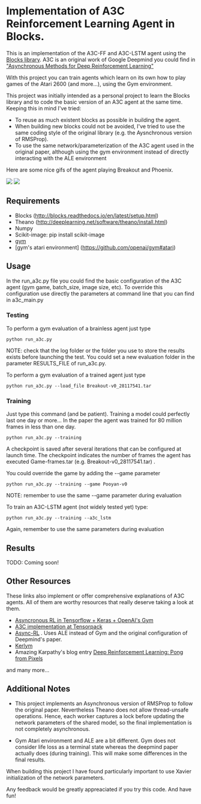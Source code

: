 # Implementation of A3C Reinforcement Learning Agent in Blocks.

This is an implementation of the A3C-FF and A3C-LSTM agent using the [Blocks library](https://github.com/mila-udem/blocks). A3C is an original work of Google Deepmind you could find in ["Asynchronous Methods for Deep Reinforcement Learning"](http://arxiv.org/pdf/1602.01783v1.pdf)

With this project you can train agents which learn on its own how to play games of the Atari 2600 (and more...), using the Gym environment.


This project was initially intended as a personal project to learn the Blocks library and to code the basic version of an A3C agent at the same time. Keeping this in mind I've tried:
* To reuse as much existent blocks as possible in building the agent.
* When building new blocks could not be avoided, I've tried to use the same coding style of the original library (e.g. the Aysnchronous version of RMSProp).
* To use the same network/parameterization of the A3C agent used in the original paper, although using the gym environment instead of directly interacting with the ALE environment [](https://github.com/mgbellemare/Arcade-Learning-Environment)

Here are some nice gifs of the agent playing Breakout and Phoenix.

![](https://cloud.githubusercontent.com/assets/7602074/22707857/6eea5cc8-ed74-11e6-8ed0-d49bd0fe2177.gif) ![](https://cloud.githubusercontent.com/assets/7602074/22707858/6ef0ff88-ed74-11e6-8f2f-9be931966f71.gif)

## Requirements
* Blocks (http://blocks.readthedocs.io/en/latest/setup.html)
* Theano (http://deeplearning.net/software/theano/install.html)
* Numpy
* Scikit-image: pip install scikit-image
* [gym](https://github.com/openai/gym#installation)
* [gym's atari environment] (https://github.com/openai/gym#atari)

## Usage
In the run_a3c.py file you could find the basic configuration of the A3C agent (gym game, batch_size, image size, etc). To override this configuration use directly the parameters at command line that you can find in a3c_main.py

### Testing

To perform a gym evaluation of a brainless agent just type

```
python run_a3c.py
```
NOTE: check that the log folder or the folder you use to store the results exists before launching the test. You could set a new evaluation folder in the parameter RESULTS_FILE of run_a3c.py.

To perform a gym evaluation of a trained agent just type

```
python run_a3c.py --load_file Breakout-v0_28117541.tar
```

### Training

Just type this command (and be patient). Training a model could perfectly last one day or more... In the paper the agent was trained for 80 million frames in less than one day. 

```
python run_a3c.py --training
```
A checkpoint is saved after several iterations that can be configured at launch time. The checkpoint indicates the number of frames the agent has executed Game-frames.tar (e.g. Breakout-v0_28117541.tar) . 

You could override the game by adding the --game parameter

```
python run_a3c.py --training --game Pooyan-v0
```

NOTE: remember to use the same --game parameter during evaluation


To train an A3C-LSTM agent (not widely tested yet) type:

```
python run_a3c.py --training --a3c_lstm
```

Again, remember to use the same parameters during evaluation

## Results
TODO: Coming soon!


## Other Resources
These links also implement or offer comprehensive explanations of A3C agents. All of them are worthy resources that really deserve taking a look at them.
* [Asyncronous RL in Tensorflow + Keras + OpenAI's Gym](https://github.com/coreylynch/async-rl)
* [A3C implementation at Tensorpack](https://github.com/ppwwyyxx/tensorpack)
* [Async-RL](https://github.com/muupan/async-rl)  . Uses ALE instead of Gym and the original configuration of Deepmind's paper.
* [Kerlym](https://github.com/osh/kerlym)
* Amazing Karpathy's blog entry [Deep Reinforcement Learning: Pong from Pixels](http://karpathy.github.io/2016/05/31/rl/)

and many more...

## Additional Notes

* This project implements an Asynchronous version of RMSProp to follow the original paper. Nevertheless Theano does not allow thread-unsafe operations. Hence, each worker captures a lock before updating the network parameters of the shared model, so the final implementation is not completely asynchronous. 

* Gym Atari environment and ALE are a bit different. Gym does not consider life loss as a terminal state whereas the deepmind paper actually does (during training). This will make some differences in the final results.

When building this project I have found particularly important to use Xavier initialization of the network parameters.

Any feedback would be greatly appreaciated if you try this code. And have fun!
